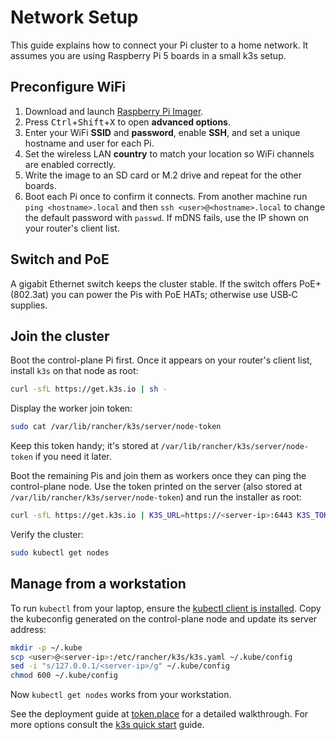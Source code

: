 # Network Setup

This guide explains how to connect your Pi cluster to a home network.
It assumes you are using Raspberry Pi 5 boards in a small k3s setup.

## Preconfigure WiFi

1. Download and launch [Raspberry Pi Imager](https://www.raspberrypi.com/software/).
2. Press <kbd>Ctrl</kbd>+<kbd>Shift</kbd>+<kbd>X</kbd> to open **advanced options**.
3. Enter your WiFi **SSID** and **password**, enable **SSH**, and set a unique
   hostname and user for each Pi.
4. Set the wireless LAN **country** to match your location so WiFi channels are enabled correctly.
5. Write the image to an SD card or M.2 drive and repeat for the other boards.
6. Boot each Pi once to confirm it connects. From another machine run
   `ping <hostname>.local` and then `ssh <user>@<hostname>.local` to change the
   default password with `passwd`. If mDNS fails, use the IP shown on your
   router's client list.

## Switch and PoE

A gigabit Ethernet switch keeps the cluster stable. If the switch offers
PoE+ (802.3at) you can power the Pis with PoE HATs; otherwise use USB‑C supplies.

## Join the cluster

Boot the control-plane Pi first. Once it appears on your router's client list,
install `k3s` on that node as root:

```sh
curl -sfL https://get.k3s.io | sh -
```

Display the worker join token:

```sh
sudo cat /var/lib/rancher/k3s/server/node-token
```

Keep this token handy; it's stored at
`/var/lib/rancher/k3s/server/node-token` if you need it later.

Boot the remaining Pis and join them as workers once they can ping the
control-plane node. Use the token printed on the server (also stored at
`/var/lib/rancher/k3s/server/node-token`) and run the installer as root:

```sh
curl -sfL https://get.k3s.io | K3S_URL=https://<server-ip>:6443 K3S_TOKEN=<node-token> sh -
```

Verify the cluster:

```sh
sudo kubectl get nodes
```

## Manage from a workstation

To run `kubectl` from your laptop, ensure the
[kubectl client is installed](https://kubernetes.io/docs/tasks/tools/#kubectl).
Copy the kubeconfig generated on the control-plane node and update its
server address:

```sh
mkdir -p ~/.kube
scp <user>@<server-ip>:/etc/rancher/k3s/k3s.yaml ~/.kube/config
sed -i "s/127.0.0.1/<server-ip>/g" ~/.kube/config
chmod 600 ~/.kube/config
```

Now `kubectl get nodes` works from your workstation.

See the deployment guide at
[token.place](https://github.com/futuroptimist/token.place) for a detailed
walkthrough. For more options consult the
[k3s quick start](https://docs.k3s.io/quick-start) guide.
